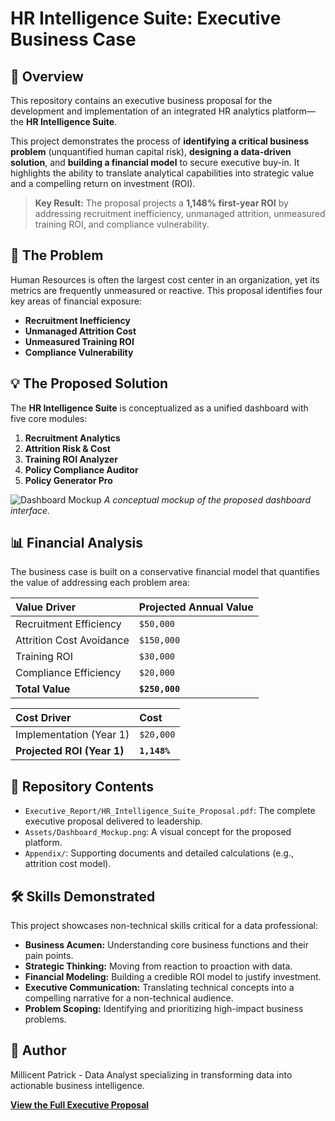 # HR Intelligence Suite: Executive Business Case

## 📄 Overview

This repository contains an executive business proposal for the development and implementation of an integrated HR analytics platform—the **HR Intelligence Suite**.

This project demonstrates the process of **identifying a critical business problem** (unquantified human capital risk), **designing a data-driven solution**, and **building a financial model** to secure executive buy-in. It highlights the ability to translate analytical capabilities into strategic value and a compelling return on investment (ROI).

> **Key Result:** The proposal projects a **1,148% first-year ROI** by addressing recruitment inefficiency, unmanaged attrition, unmeasured training ROI, and compliance vulnerability.

## 🎯 The Problem

Human Resources is often the largest cost center in an organization, yet its metrics are frequently unmeasured or reactive. This proposal identifies four key areas of financial exposure:
- **Recruitment Inefficiency**
- **Unmanaged Attrition Cost**
- **Unmeasured Training ROI**
- **Compliance Vulnerability**

## 💡 The Proposed Solution

The **HR Intelligence Suite** is conceptualized as a unified dashboard with five core modules:
1.  **Recruitment Analytics**
2.  **Attrition Risk & Cost**
3.  **Training ROI Analyzer**
4.  **Policy Compliance Auditor**
5.  **Policy Generator Pro**

![Dashboard Mockup](Assets/Dashboard_Mockup.png)
*A conceptual mockup of the proposed dashboard interface.*

## 📊 Financial Analysis

The business case is built on a conservative financial model that quantifies the value of addressing each problem area:

| Value Driver | Projected Annual Value |
| :--- | :--- |
| Recruitment Efficiency | `$50,000` |
| Attrition Cost Avoidance | `$150,000` |
| Training ROI | `$30,000` |
| Compliance Efficiency | `$20,000` |
| **Total Value** | **`$250,000`** |

| Cost Driver | Cost |
| :--- | :--- |
| Implementation (Year 1) | `$20,000` |
| **Projected ROI (Year 1)** | **`1,148%`** |

## 📁 Repository Contents

- `Executive_Report/HR_Intelligence_Suite_Proposal.pdf`: The complete executive proposal delivered to leadership.
- `Assets/Dashboard_Mockup.png`: A visual concept for the proposed platform.
- `Appendix/`: Supporting documents and detailed calculations (e.g., attrition cost model).

## 🛠️ Skills Demonstrated

This project showcases non-technical skills critical for a data professional:
- **Business Acumen:** Understanding core business functions and their pain points.
- **Strategic Thinking:** Moving from reaction to proaction with data.
- **Financial Modeling:** Building a credible ROI model to justify investment.
- **Executive Communication:** Translating technical concepts into a compelling narrative for a non-technical audience.
- **Problem Scoping:** Identifying and prioritizing high-impact business problems.

## 👤 Author

Millicent Patrick - Data Analyst specializing in transforming data into actionable business intelligence.

**[View the Full Executive Proposal](Executive_Report/HR_Intelligence_Suite_Proposal.pdf)**
